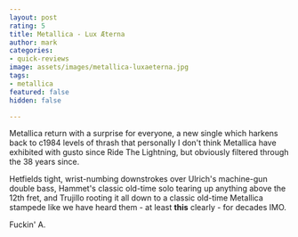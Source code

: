 ```yaml
---
layout: post
rating: 5
title: Metallica - Lux Æterna
author: mark
categories:
- quick-reviews
image: assets/images/metallica-luxaeterna.jpg
tags:
- metallica
featured: false
hidden: false

---
```

Metallica return with a surprise for everyone, a new single which harkens back to c1984 levels of thrash that personally I don't think Metallica have exhibited with gusto since Ride The Lightning, but obviously filtered through the 38 years since.

Hetfields tight, wrist-numbing downstrokes over Ulrich's machine-gun double bass, Hammet's classic old-time solo tearing up anything above the 12th fret, and Trujillo rooting it all down to a classic old-time Metallica stampede like we have heard them - at least **this** clearly - for decades IMO.

Fuckin' A.